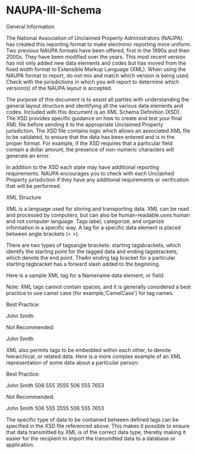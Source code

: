 # NAUPA-III-Schema

General Information

The National Association of Unclaimed Property Administrators (NAUPA) has 
created this reporting format to make electronic reporting more uniform. 
Two previous NAUPA formats have been offered, first in the 1990s and then 
2000s.  They have been modified over the years. This most recent version 
has not only added new data elements and codes but has moved from the fixed 
width format to Extensible Markup Language (XML).  When using the NAUPA 
format to report, do not mix and match which version is being used.  
Check with the jurisdictions in which you will report to determine which 
version(s) of the NAUPA layout is accepted.

The purpose of this document is to assist all parties with understanding 
the general layout structure and identifying all the various data elements 
and codes. Included with this document is an XML Schema Definition (XSD). 
The XSD provides specific guidance on how to create and test your final XML 
file before sending it to the appropriate Unclaimed Property jurisdiction. 
The XSD file contains logic which allows an associated XML file to be validated, 
to ensure that the data has been entered and is in the proper format. For 
example, if the XSD requires that a particular field contain a dollar amount, 
the presence of non-numeric characters will generate an error.

In addition to the XSD each state may have additional reporting requirements. 
NAUPA encourages you to check with each Unclaimed Property jurisdiction if 
they have any additional requirements or verification that will be performed.

XML Structure

XML is a language used for storing and transporting data.  XML can be read 
and processed by computers, but can also be human-readable.uses human and 
not computer language.  Tags label, categorize, and organize information in 
a specific way.  A tag for a specific data element is placed between angle
brackets (< >). 

There are two types of tagsangle brackets:  starting tagsbrackets, which 
identify the starting point for the tagged data and ending tagsbrackets, 
which denote the end point.  TheAn ending tag bracket for a particular 
starting tagbracket  has a forward slash added to the beginning.  

Here is a sample XML tag for a Namename data element, or field:

Note:  XML tags cannot contain spaces, and it is generally considered a 
best practice to use camel case (for example,'CamelCase') for tag names.

Best Practice:

  <Name>John Smith</Name>
  
Not Recommended:

  <name> John Smith </name>

XML also permits tags to be embedded within each other, to denote hierarchical, 
or related data.  Here is a more complex example of an XML representation of 
some data about a particular person:

Best Practice:

  <Person>
    <Name>John Smith</Name>
    <PhoneNumber>
      <HomeNumber>506 555 3555</HomeNumber>
      <MobileNumber>506 555 7653</MobileNumber>
    </PhoneNumber>
  </Person>

Not Recommended:

  <person>
    <name> John Smith </name>
    <phone number>
      <home number> 506 555 3555 </home number>
      <mobile number> 506 555 7653 </mobile number>
    </phone number>
  </person>

The specific type of data to be contained between defined tags can be specified 
in the XSD file referenced above.  This makes it possible to ensure that data 
transmitted by XML is of the correct data type, thereby making it easier for 
the recipient to import the transmitted data to a database or application.
